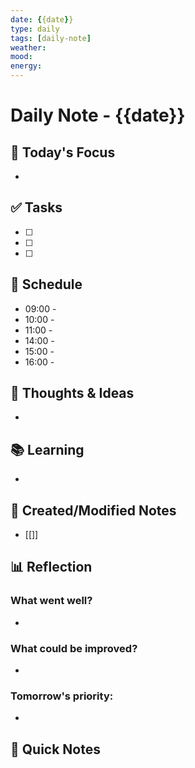 ```yaml
---
date: {{date}}
type: daily
tags: [daily-note]
weather: 
mood: 
energy: 
---
```


# Daily Note - {{date}}

## 🎯 Today's Focus
<!-- What's the ONE thing that must get done today? -->
- 

## ✅ Tasks
<!-- What needs to be accomplished? -->
- [ ] 
- [ ] 
- [ ] 

## 📅 Schedule
<!-- Time-blocked activities -->
- 09:00 - 
- 10:00 - 
- 11:00 - 
- 14:00 - 
- 15:00 - 
- 16:00 - 

## 💭 Thoughts & Ideas
<!-- Capture thoughts throughout the day -->
- 

## 📚 Learning
<!-- What did you learn today? -->
- 

## 🔗 Created/Modified Notes
<!-- Links to notes worked on today -->
- [[]]

## 📊 Reflection
<!-- End of day review -->
### What went well?
- 

### What could be improved?
- 

### Tomorrow's priority:
- 

## 📝 Quick Notes
<!-- Scratch pad for the day -->